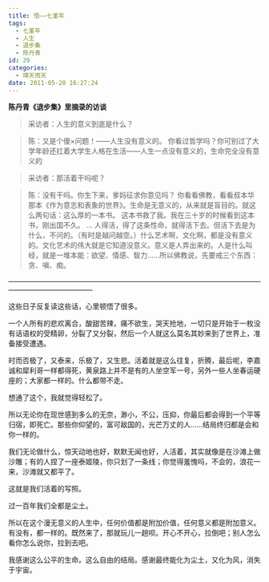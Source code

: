 ```yaml
---
title: 悟——七堇年
tags:
  - 七堇年
  - 人生
  - 退步集
  - 陈丹青
id: 29
categories:
  - 晴天雨天
date: 2011-05-20 16:27:24
---
```


**陈丹青《退步集》里摘录的访谈**

> 采访者：人生的意义到底是什么？

> 陈：又是个傻×问题！――人生没有意义的。
> 你看过哲学吗？你可别过了大学年龄还扛着大学生人格在生活――人生一点没有意义的，生命完全没有意义的

> 采访者：那活着干吗呢？

> 陈：没有干吗。你生下来，爹妈征求你意见吗？
> 你看看佛教，看看叔本华那本《作为意志和表象的世界》。生命是无意义的，从来就是盲目的。就这么两句话：这么厚的一本书。
> 这本书救了我。我在三十岁的时候看到这本书，刚出国不久。
> ...
> 人得活，得了这条性命，就得活下去。但活下去是为什么，不问的。（有时是越问越空。）什么艺术啊，文化啊，都是没有意义的。文化艺术的伟大就是它知道没意义。意义是人弄出来的。人是什么叫经，就是一堆本能：欲望、情感、智力……所以佛教说，先要戒三个东西：贪、嗔、痴。

<!--more-->
————————————————————————————————————————————————

这些日子反复读这些话，心里顿悟了很多。

一个人所有的悲欢离合，酸甜苦辣，痛不欲生，哭天抢地，一切只是开始于一枚没有话语权的受精卵，分裂了又分裂，然后一个人就这么莫名其妙来到了世界上，准备接受遭遇。

时而否极了，又泰来，乐极了，又生悲。活着就是这么往复，折腾，最后呢，李嘉诚和犀利哥一样都得死，黄泉路上并不是有的人坐空军一号，另外一些人坐春运硬座的；大家都一样的。什么都带不走。 

想通了这个，我就觉得轻松了。

所以无论你在现世感到多么的无奈，渺小，不公，压抑，你最后都会得到一个平等归宿，即死亡。那些你仰望的，富可敌国的，光芒万丈的人……结局终归都是会和你一样的。

我们无论做什么，惊天动地也好，默默无闻也好，人活着，其实就像是在沙滩上做沙雕；有的人捏了一座泰姬陵，你只划了一条线；你觉得羞愧吗，不会的，浪花一来，沙滩就又都平了。

这就是我们活着的写照。

过一百年我们全都是尘土。

所以在这个漫无意义的人生中，任何价值都是附加价值，任何意义都是附加意义。有没有，都一样的。既然来了，那就玩儿一趟呗。开心不开心，拉倒吧；别人怎么看你怎么说你，拉到去吧。

我感谢这么公平的生命。这么自由的结局。感谢最终能化为尘土，又化为风，消失于宇宙。

